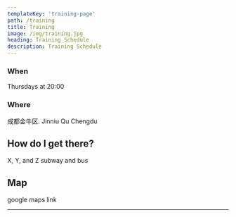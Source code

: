 ```yaml
---
templateKey: 'training-page'
path: /training
title: Training
image: /img/training.jpg
heading: Training Schedule
description: Training Schedule
---
```


### When
Thursdays at 20:00


### Where
成都金牛区. Jinniu Qu Chengdu

## How do I get there?
X, Y, and Z subway and bus

## Map
google maps link

---
